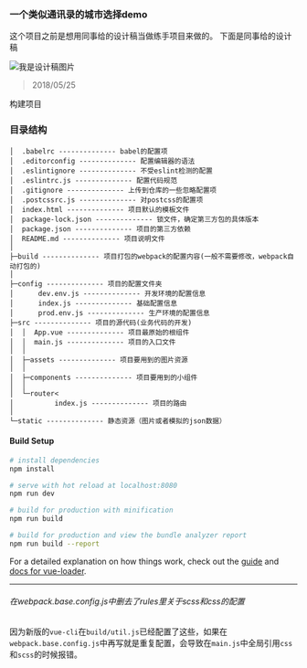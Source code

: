 ### 一个类似通讯录的城市选择demo
这个项目之前是想用同事给的设计稿当做练手项目来做的。
下面是同事给的设计稿

![我是设计稿图片](https://coding.net/u/muzi8/p/Travel/git/raw/master/design.png)

> 2018/05/25

构建项目

### 目录结构
```
│  .babelrc -------------- babel的配置项
│  .editorconfig -------------- 配置编辑器的语法
│  .eslintignore -------------- 不受eslint检测的配置
│  .eslintrc.js -------------- 配置代码规范
│  .gitignore -------------- 上传到仓库的一些忽略配置项
│  .postcssrc.js -------------- 对postcss的配置项
│  index.html -------------- 项目默认的模板文件
│  package-lock.json -------------- 锁文件，确定第三方包的具体版本
│  package.json -------------- 项目的第三方依赖
│  README.md -------------- 项目说明文件
│
├─build -------------- 项目打包的webpack的配置内容(一般不需要修改，webpack自动打包的)
│
├─config -------------- 项目的配置文件夹
│      dev.env.js -------------- 开发环境的配置信息
│      index.js -------------- 基础配置信息
│      prod.env.js -------------- 生产环境的配置信息
├─src -------------- 项目的源代码(业务代码的开发)
│  │  App.vue -------------- 项目最原始的根组件
│  │  main.js -------------- 项目的入口文件
│  │
│  ├─assets -------------- 项目要用到的图片资源
│  │
│  ├─components -------------- 项目要用到的小组件
│  │
│  └─router<
│          index.js -------------- 项目的路由
│
└─static -------------- 静态资源（图片或者模拟的json数据）
```
#### Build Setup

``` bash
# install dependencies
npm install

# serve with hot reload at localhost:8080
npm run dev

# build for production with minification
npm run build

# build for production and view the bundle analyzer report
npm run build --report
```

For a detailed explanation on how things work, check out the [guide](http://vuejs-templates.github.io/webpack/) and [docs for vue-loader](http://vuejs.github.io/vue-loader).

---

###### 在webpack.base.config.js中删去了rules里关于scss和css的配置

因为新版的`vue-cli`在`build/util.js`已经配置了这些，如果在`webpack.base.config.js`中再写就是重复配置，会导致在`main.js`中全局引用`css`和`scss`的时候报错。
